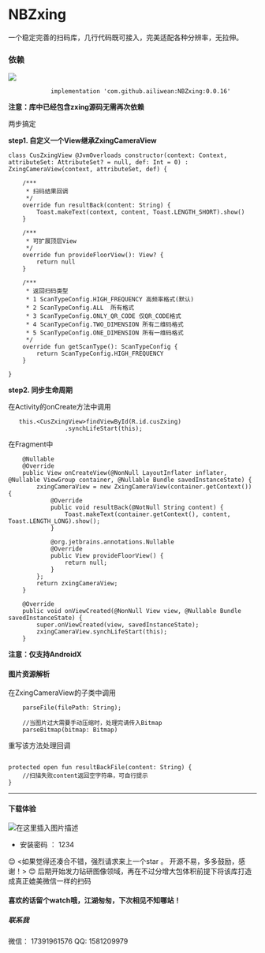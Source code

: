 #  NBZxing
 一个稳定完善的扫码库，几行代码既可接入，完美适配各种分辨率，无拉伸。
  
### 依赖

[![](https://jitpack.io/v/ailiwean/NBZxing.svg)](https://jitpack.io/#ailiwean/NBZxing)


```
	        implementation 'com.github.ailiwean:NBZxing:0.0.16'

```
**注意：库中已经包含zxing源码无需再次依赖**

两步搞定

 **step1.  自定义一个View继承ZxingCameraView**
			
```
class CusZxingView @JvmOverloads constructor(context: Context, attributeSet: AttributeSet? = null, def: Int = 0) : ZxingCameraView(context, attributeSet, def) {
	
    /***
     * 扫码结果回调
     */
    override fun resultBack(content: String) {
        Toast.makeText(context, content, Toast.LENGTH_SHORT).show()
    }

    /***
     * 可扩展顶层View
     */
    override fun provideFloorView(): View? {
        return null
    }

    /***
     * 返回扫码类型
     * 1 ScanTypeConfig.HIGH_FREQUENCY 高频率格式(默认)
     * 2 ScanTypeConfig.ALL  所有格式
     * 3 ScanTypeConfig.ONLY_QR_CODE 仅QR_CODE格式
     * 4 ScanTypeConfig.TWO_DIMENSION 所有二维码格式
     * 5 ScanTypeConfig.ONE_DIMENSION 所有一维码格式
     */
    override fun getScanType(): ScanTypeConfig {
        return ScanTypeConfig.HIGH_FREQUENCY
    }

}
```

 **step2.  同步生命周期**

在Activity的onCreate方法中调用

```
   this.<CusZxingView>findViewById(R.id.cusZxing)
                .synchLifeStart(this);
```

在Fragment中
```
    @Nullable
    @Override
    public View onCreateView(@NonNull LayoutInflater inflater, @Nullable ViewGroup container, @Nullable Bundle savedInstanceState) {
        zxingCameraView = new ZxingCameraView(container.getContext()) {
            @Override
            public void resultBack(@NotNull String content) {
                Toast.makeText(container.getContext(), content, Toast.LENGTH_LONG).show();
            }

            @org.jetbrains.annotations.Nullable
            @Override
            public View provideFloorView() {
                return null;
            }
        };
        return zxingCameraView;
    }

    @Override
    public void onViewCreated(@NonNull View view, @Nullable Bundle savedInstanceState) {
        super.onViewCreated(view, savedInstanceState);
        zxingCameraView.synchLifeStart(this);
    }
```

**注意：仅支持AndroidX**


#### 图片资源解析
在ZxingCameraView的子类中调用		
	
```
  	parseFile(filePath: String);
	
	//当图片过大需要手动压缩时，处理完请传入Bitmap
	parseBitmap(bitmap: Bitmap)

```
重写该方法处理回调
```

protected open fun resultBackFile(content: String) {
	//扫描失败content返回空字符串，可自行提示
}

```

-------

#### 下载体验
![在这里插入图片描述](https://imgconvert.csdnimg.cn/aHR0cHM6Ly93d3cucGd5ZXIuY29tL2FwcC9xcmNvZGUvaWlabg?x-oss-process=image/format,png)
 - 安装密码 ： 1234

😊 <如果觉得还凑合不错，强烈请求来上一个star 。 开源不易，多多鼓励，感谢！>  😊
后期开始发力钻研图像领域，再在不过分增大包体积前提下将该库打造成真正媲美微信一样的扫码
#### 喜欢的话留个watch哦，江湖匆匆，下次相见不知哪站！

##### 联系我
微信： 17391961576
QQ:  1581209979
